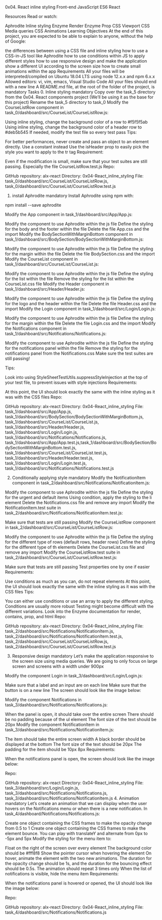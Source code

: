 <!-- Toggle navigation
Curriculum
Short Specializations
Average: 118.65% -->

0x04. React inline styling
Front-end
JavaScript
ES6
React

<!-- Weight: 1
Project will start Jun 3, 2024 6:00 AM, must end by Jun 5, 2024 6:00 AM
Checker was released at Jun 3, 2024 6:00 PM
Manual QA review must be done (request it when you are done with the project)
An auto review will be launched at the deadline -->

Resources
Read or watch:

Aphrodite
Inline styling
Enzyme Render
Enzyme Prop
CSS Viewport
CSS Media queries
CSS Animations
Learning Objectives
At the end of this project, you are expected to be able to explain to anyone, without the help of Google:

the differences between using a CSS file and inline styling
how to use a CSS-in-JS tool like Aphrodite
how to use conditions within JS to apply different styles
how to use responsive design and make the application show a different UI according to the screen size
how to create small animations within the app
Requirements
All your files will be interpreted/compiled on Ubuntu 18.04 LTS using node 12.x.x and npm 6.x.x
Allowed editors: vi, vim, emacs, Visual Studio Code
All your files should end with a new line
A README.md file, at the root of the folder of the project, is mandatory
Tasks 0. Inline styling
mandatory
Copy over the task_5 directory from the 0x04. React components project (We’ll be using it as the base for this project)
Rename the task_5 directory to task_0
Modify the CourseListRow component in task_0/dashboard/src/CourseList/CourseListRow.js:

Using inline styling, change the background color of a row to #f5f5f5ab
Using inline styling, change the background color of a header row to #deb5b545
If needed, modify the test file so every test pass
Tips:

For better performances, never create and pass an object to an element directly. Use a constant instead
Use the isHeader prop to easily pick the style you want to apply to the tr tag
Requirement:

Even if the modification is small, make sure that your test suites are still passing. Especially the file CourseListRow.test.js
Repo:

GitHub repository: alx-react
Directory: 0x04-React_inline_styling
File: task_0/dashboard/src/CourseList/CourseListRow.js, task_0/dashboard/src/CourseList/CourseListRow.test.js

1. install Aphrodite
   mandatory
   Install Aphrodite using npm with:

npm install --save aphrodite

Modify the App component in task_1/dashboard/src/App/App.js:

Modify the component to use Aphrodite within the js file
Define the styling for the body and the footer within the file
Delete the file App.css and the import
Modify the BodySectionWithMarginBottom component in task_1/dashboard/src/BodySection/BodySectionWithMarginBottom.js:

Modify the component to use Aphrodite within the js file
Define the styling for the margin within the file
Delete the file BodySection.css and the import
Modify the CourseList component in task_1/dashboard/src/CourseList/CourseList.js:

Modify the component to use Aphrodite within the js file
Define the styling for the list within the file
Remove the styling for the list within the CourseList.css file
Modify the Header component in task_1/dashboard/src/Header/Header.js:

Modify the component to use Aphrodite within the js file
Define the styling for the logo and the header within the file
Delete the file Header.css and the import
Modify the Login component in task_1/dashboard/src/Login/Login.js:

Modify the component to use Aphrodite within the js file
Define the styling for the margin within the file
Delete the file Login.css and the import
Modify the Notifications component in task_1/dashboard/src/Notifications/Notifications.js:

Modify the component to use Aphrodite within the js file
Define the styling for the notifications panel within the file
Remove the styling for the notifications panel from the Notifications.css
Make sure the test suites are still passing!

Tips:

Look into using StyleSheetTestUtils.suppressStyleInjection at the top of your test file, to prevent issues with style injections
Requirements:

At this point, the UI should look exactly the same with the inline styling as it was with the CSS files
Repo:

GitHub repository: alx-react
Directory: 0x04-React_inline_styling
File: task_1/dashboard/src/App/App.js, task_1/dashboard/src/BodySection/BodySectionWithMarginBottom.js, task_1/dashboard/src/CourseList/CourseList.js, task_1/dashboard/src/Header/Header.js, task_1/dashboard/src/Login/Login.js, task_1/dashboard/src/Notifications/Notifications.js, task_1/dashboard/src/App/App.test.js,task_1/dashboard/src/BodySection/BodySectionWithMarginBottom.test.js, task_1/dashboard/src/CourseList/CourseList.test.js, task_1/dashboard/src/Header/Header.test.js, task_1/dashboard/src/Login/Login.test.js, task_1/dashboard/src/Notifications/Notifications.test.js

2. Conditionally applying style
   mandatory
   Modify the NotificationItem component in task_2/dashboard/src/Notifications/NotificationItem.js:

Modify the component to use Aphrodite within the js file
Define the styling for the urgent and default items
Using condition, apply the styling to the li element
Delete the Notifications.css file and remove any import
Modify the NotificationItem.test suite in task_2/dashboard/src/Notifications/NotificationItem.test.js:

Make sure that tests are still passing
Modify the CourseListRow component in task_2/dashboard/src/CourseList/CourseListRow.js:

Modify the component to use Aphrodite within the js file
Define the styling for the different type of rows (default rows, header rows)
Define the styling for the different type of th elements
Delete the CourseList.css file and remove any import
Modify the CourseListRow.test suite in task_2/dashboard/src/CourseList/CourseListRow.test.js:

Make sure that tests are still passing
Test properties one by one if easier
Requirements:

Use conditions as much as you can, do not repeat elements
At this point, the UI should look exactly the same with the inline styling as it was with the CSS files
Tips:

You can either use conditions or use an array to apply the different styling. Conditions are usually more robust
Testing might become difficult with the different variations. Look into the Enzyme documentation for render, contains, prop, and html
Repo:

GitHub repository: alx-react
Directory: 0x04-React_inline_styling
File: task_2/dashboard/src/Notifications/NotificationItem.js, task_2/dashboard/src/Notifications/NotificationItem.test.js, task_2/dashboard/src/CourseList/CourseListRow.js, task_2/dashboard/src/CourseList/CourseListRow.test.js

3. Responsive design
   mandatory
   Let’s make the application responsive to the screen size using media queries. We are going to only focus on large screen and screens with a width under 900px

Modify the component Login in task_3/dashboard/src/Login/Login.js:

Make sure that a label and an input are on each line
Make sure that the button is on a new line
The screen should look like the image below:

Modify the component Notifications in task_3/dashboard/src/Notifications/Notifications.js:

When the panel is open, it should take over the entire screen
There should be no padding because of the ul element
The font size of the text should be 20px
Modify the component NotificationItem in task_3/dashboard/src/Notifications/NotificationItem.js:

The item should take the entire screen width
A black border should be displayed at the bottom
The font size of the text should be 20px
The padding for the item should be 10px 8px
Requirements:

When the notifications panel is open, the screen should look like the image below:

Repo:

GitHub repository: alx-react
Directory: 0x04-React_inline_styling
File: task_3/dashboard/src/Login/Login.js, task_3/dashboard/src/Notifications/Notifications.js, task_3/dashboard/src/Notifications/NotificationItem.js 4. Animation
mandatory
Let’s create an animation that we can display when the user hovers on the Notifications menu or when there is a new notification. In task_4/dashboard/Notifications/Notifications.js:

Create one object containing the CSS frames to make the opacity change from 0.5 to 1
Create one object containing the CSS frames to make the element bounce. You can play with translateY and alternate from 0px to -5px and 5px
Modify the styling for the menu item to:

Float on the right of the screen over every element
The background color should be #fff8f8
Show the pointer cursor when hovering the element
On hover, animate the element with the two new animations. The duration for the opacity change should be 1s, and the duration for the bouncing effect should be 0.5s. The animation should repeat 3 times only
When the list of notifications is visible, hide the menu item
Requirements:

When the notifications panel is hovered or opened, the UI should look like the image below:

Repo:

GitHub repository: alx-react
Directory: 0x04-React_inline_styling
File: task_4/dashboard/src/Notifications/Notifications.js

<!-- Copyright © 2024 ALX, All rights reserved. -->
